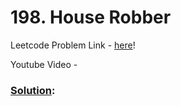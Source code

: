 # 198. House Robber

Leetcode Problem Link - [here](https://leetcode.com/problems/house-robber/description/?envType=study-plan-v2&envId=top-100-liked)!

Youtube Video - 

### [Solution]():

```cpp

```
